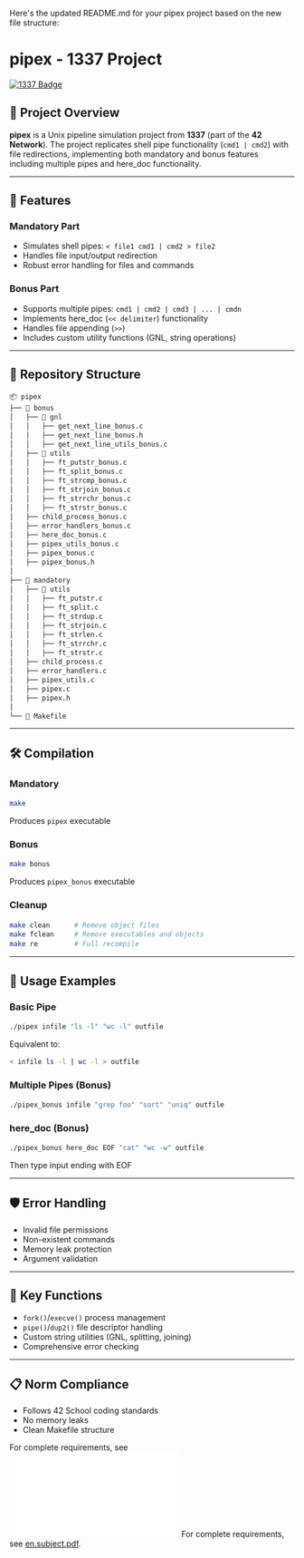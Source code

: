 Here's the updated README.md for your pipex project based on the new file structure:

# pipex - 1337 Project  

[![1337 Badge](https://img.shields.io/badge/1337-Project-blue)](https://www.42network.org/)  

## 📜 Project Overview  

**pipex** is a Unix pipeline simulation project from **1337** (part of the **42 Network**). The project replicates shell pipe functionality (`cmd1 | cmd2`) with file redirections, implementing both mandatory and bonus features including multiple pipes and here_doc functionality.

---

## 🚀 Features  

### Mandatory Part  
- Simulates shell pipes: `< file1 cmd1 | cmd2 > file2`  
- Handles file input/output redirection  
- Robust error handling for files and commands  

### Bonus Part  
- Supports multiple pipes: `cmd1 | cmd2 | cmd3 | ... | cmdn`  
- Implements here_doc (`<< delimiter`) functionality  
- Handles file appending (`>>`)  
- Includes custom utility functions (GNL, string operations)  

---

## 📂 Repository Structure  

```plaintext
📦 pipex
├── 📂 bonus
│   ├── 📂 gnl
│   │   ├── get_next_line_bonus.c
│   │   ├── get_next_line_bonus.h
│   │   ├── get_next_line_utils_bonus.c
│   ├── 📂 utils
│   │   ├── ft_putstr_bonus.c
│   │   ├── ft_split_bonus.c
│   │   ├── ft_strcmp_bonus.c
│   │   ├── ft_strjoin_bonus.c
│   │   ├── ft_strrchr_bonus.c
│   │   ├── ft_strstr_bonus.c
│   ├── child_process_bonus.c
│   ├── error_handlers_bonus.c
│   ├── here_doc_bonus.c
│   ├── pipex_utils_bonus.c
│   ├── pipex_bonus.c
│   ├── pipex_bonus.h
│
├── 📂 mandatory
│   ├── 📂 utils
│   │   ├── ft_putstr.c
│   │   ├── ft_split.c
│   │   ├── ft_strdup.c
│   │   ├── ft_strjoin.c
│   │   ├── ft_strlen.c
│   │   ├── ft_strrchr.c
│   │   ├── ft_strstr.c
│   ├── child_process.c
│   ├── error_handlers.c
│   ├── pipex_utils.c
│   ├── pipex.c
│   ├── pipex.h
│
└── 📜 Makefile
```

---

## 🛠️ Compilation  

### Mandatory  
```bash
make
```
Produces `pipex` executable  

### Bonus  
```bash
make bonus
```
Produces `pipex_bonus` executable  

### Cleanup  
```bash
make clean      # Remove object files
make fclean     # Remove executables and objects
make re         # Full recompile
```

---

## 📖 Usage Examples  

### Basic Pipe  
```bash
./pipex infile "ls -l" "wc -l" outfile
```
Equivalent to:  
```bash
< infile ls -l | wc -l > outfile
```

### Multiple Pipes (Bonus)  
```bash
./pipex_bonus infile "grep foo" "sort" "uniq" outfile
```

### here_doc (Bonus)  
```bash
./pipex_bonus here_doc EOF "cat" "wc -w" outfile
```
Then type input ending with EOF

---

## 🛡️ Error Handling  
- Invalid file permissions  
- Non-existent commands  
- Memory leak protection  
- Argument validation  

---

## 🌟 Key Functions  
- `fork()`/`execve()` process management  
- `pipe()`/`dup2()` file descriptor handling  
- Custom string utilities (GNL, splitting, joining)  
- Comprehensive error checking  

---

## 📋 Norm Compliance  
- Follows 42 School coding standards  
- No memory leaks  
- Clean Makefile structure

For complete requirements, see ![en.subject.pdf](subject/en.subject.pdf)
For complete requirements, see [en.subject.pdf](./en.subject.pdf).
